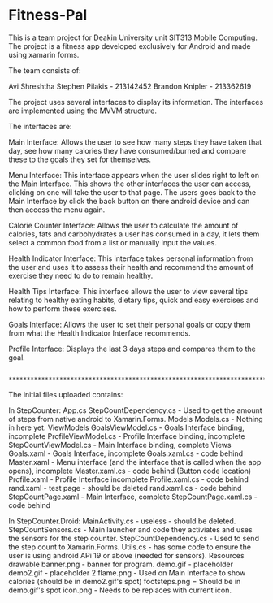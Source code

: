 # Fitness-Pal
This is a team project for Deakin University unit SIT313 Mobile Computing. The project is a fitness app developed exclusively for Android and made using xamarin forms.

The team consists of:

Avi Shreshtha
Stephen Pilakis - 213142452
Brandon Knipler - 213362619

The project uses several interfaces to display its information. The interfaces are implemented using the MVVM structure.

The interfaces are:

Main Interface: Allows the user to see how many steps they have taken that day, see how many calories they have consumed/burned and compare these to the goals they set for themselves.

Menu Interface: This interface appears when the user slides right to left on the Main Interface. This shows the other interfaces the user can access, clicking on one will take the user to that page. The users goes back to the Main Interface by click the back button on there android device and can then access the menu again.

Calorie Counter Interface: Allows the user to calculate the amount of calories, fats and carbohydrates a user has consumed in a day, it lets them select a common food from a list or manually input the values.

Health Indicator Interface: This interface takes personal information from the user and uses it to assess their health and recommend the amount of exercise they need to do to remain healthy.

Health Tips Interface: This interface allows the user to view several tips relating to healthy eating habits, dietary tips, quick and easy exercises and how to perform these exercises.

Goals Interface: Allows the user to set their personal goals or copy them from what the Health Indicator Interface recommends.

Profile Interface: Displays the last 3 days steps and compares them to the goal.

                    ******************************************************************************
                    
The initial files uploaded contains:

In StepCounter:
App.cs
StepCountDependency.cs - Used to get the amount of steps from native android to Xamarin.Forms.
Models
  Models.cs - Nothing in here yet.
ViewModels
  GoalsViewModel.cs - Goals Interface binding, incomplete
  ProfileViewModel.cs - Profile Interface binding, incomplete
  StepCountViewModel.cs - Main Interface binding, complete
Views
  Goals.xaml - Goals Interface, incomplete
  Goals.xaml.cs - code behind
  Master.xaml - Menu interface (and the interface that is called when the app opens), incomplete
  Master.xaml.cs - code behind (Button code location)
  Profile.xaml - Profile Interface incomplete
  Profile.xaml.cs - code behind
  rand.xaml - test page - should be deleted
  rand.xaml.cs - code behind
  StepCountPage.xaml - Main Interface, complete
  StepCountPage.xaml.cs - code behind
  
In StepCounter.Droid:
MainActivity.cs - useless - should be deleted.
StepCountSensors.cs - Main launcher and code they activiates and uses the sensors for the step counter.
StepCountDependency.cs - Used to send the step count to Xamarin.Forms.
Utils.cs - has some code to ensure the user is using android APi 19 or above (needed for sensors).
Resources
  drawable
  banner.png - banner for program.
  demo.gif - placeholder
  demo2.gif - placeholder 2
  flame.png - Used on Main Interface to show calories (should be in demo2.gif's spot)
  footsteps.png = Should be in demo.gif's spot
  icon.png - Needs to be replaces with current icon.
  


